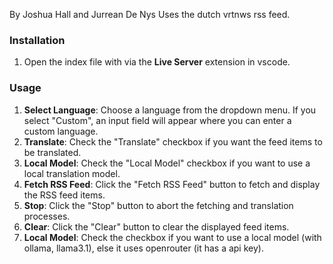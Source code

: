 By Joshua Hall and Jurrean De Nys 
Uses the dutch vrtnws rss feed.

### Installation

1. Open the index file with via the **Live Server** extension in vscode.

### Usage

1. **Select Language**: Choose a language from the dropdown menu. If you select "Custom", an input field will appear where you can enter a custom language.
2. **Translate**: Check the "Translate" checkbox if you want the feed items to be translated.
3. **Local Model**: Check the "Local Model" checkbox if you want to use a local translation model.
4. **Fetch RSS Feed**: Click the "Fetch RSS Feed" button to fetch and display the RSS feed items.
5. **Stop**: Click the "Stop" button to abort the fetching and translation processes.
6. **Clear**: Click the "Clear" button to clear the displayed feed items.
7. **Local Model**: Check the checkbox if you want to use a local model (with ollama, llama3.1), else it uses openrouter (it has a api key).


